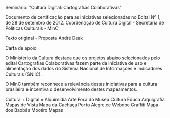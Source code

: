 Seminário: "Cultura Digital: Cartografias Colaborativas"

Documento de certificação para as iniciativas selecionadas no Edital Nº 1, de 28 de setembro de 2012. 
Coordenação de Cultura Digital - Secretaria de Políticas Culturais - MinC


Texto original - Proposta André Deak

Carta de apoio

O Ministério da Cultura destaca que os projetos abaixo selecionados pelo edital Cartografias Colaborativas fazem parte da iniciativa de uso e alimentação dos dados do Sistema Nacional de Informações e Indicadores Culturais (SNIIC).

O MinC também reconhece a relevância destas iniciativas para a cultura brasileira e incentiva o desenvolvimento destes mapeamentos.

Cultura + Digital = Alquimídia
Arte Fora do Museu
Cultura Educa
Arquigrafia
Mapas de Vista
Mapa da Cachaça
Porto Alegre.cc
Webdoc Graffiti
Mapa dos Baobás
Mootiro Mapas